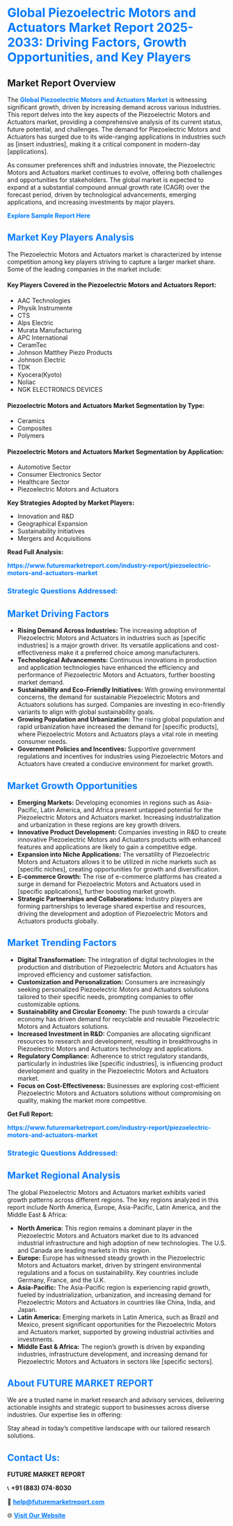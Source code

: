 <h1 style="color: #007BFF;">Global Piezoelectric Motors and Actuators Market Report 2025-2033: Driving Factors, Growth Opportunities, and Key Players</h1>

<section id="overview">
<h2>Market Report Overview</h2>
<p>The <a href="https://www.futuremarketreport.com/industry-report/piezoelectric-motors-and-actuators-market" style="color: #007BFF; text-decoration: none;"><strong>Global Piezoelectric Motors and Actuators Market</strong></a> is witnessing significant growth, driven by increasing demand across various industries. This report delves into the key aspects of the Piezoelectric Motors and Actuators market, providing a comprehensive analysis of its current status, future potential, and challenges. The demand for Piezoelectric Motors and Actuators has surged due to its wide-ranging applications in industries such as [insert industries], making it a critical component in modern-day [applications].</p>
<p>As consumer preferences shift and industries innovate, the Piezoelectric Motors and Actuators market continues to evolve, offering both challenges and opportunities for stakeholders. The global market is expected to expand at a substantial compound annual growth rate (CAGR) over the forecast period, driven by technological advancements, emerging applications, and increasing investments by major players.</p>
</section>

<section id="overview">
<p><a href="https://www.futuremarketreport.com/request-sample/reportId=128680" style="color: #007BFF; text-decoration: none;"><strong>Explore Sample Report Here</strong></a></p>
</section>

<section id="key-players">
<h2 style="color: #007BFF;">Market Key Players Analysis</h2>
<p>The Piezoelectric Motors and Actuators market is characterized by intense competition among key players striving to capture a larger market share. Some of the leading companies in the market include:</p>
<h4>Key Players Covered in the Piezoelectric Motors and Actuators Report:</h4>
<ul><li>AAC Technologies</li><li>Physik Instrumente</li><li>CTS</li><li>Alps Electric</li><li>Murata Manufacturing</li><li>APC International</li><li>CeramTec</li><li>Johnson Matthey Piezo Products</li><li>Johnson Electric</li><li>TDK</li><li>Kyocera(Kyoto)</li><li>Noliac</li><li>NGK ELECTRONICS DEVICES</li></ul>
<h4>Piezoelectric Motors and Actuators Market Segmentation by Type:</h4>
<ul><li>Ceramics</li><li>Composites</li><li>Polymers</li></ul>

<h4>Piezoelectric Motors and Actuators Market Segmentation by Application:</h4>
<ul><li>Automotive Sector</li><li>Consumer Electronics Sector</li><li>Healthcare Sector</li><li>Piezoelectric Motors and Actuators</li></ul>
<p><strong>Key Strategies Adopted by Market Players:</strong></p>
<ul>
<li>Innovation and R&D</li>
<li>Geographical Expansion</li>
<li>Sustainability Initiatives</li>
<li>Mergers and Acquisitions</li>
</ul>
</section>

<section>
<p><strong>Read Full Analysis: </strong></p><a href="https://www.futuremarketreport.com/industry-report/piezoelectric-motors-and-actuators-market" style="color: #007BFF; text-decoration: none;"><strong>https://www.futuremarketreport.com/industry-report/piezoelectric-motors-and-actuators-market</strong></a>
<h3 style="color: #007BFF;">Strategic Questions Addressed:</h3>
</section>

<section id="driving-factors">
<h2 style="color: #007BFF;">Market Driving Factors</h2>
<ul>
<li><strong>Rising Demand Across Industries:</strong> The increasing adoption of Piezoelectric Motors and Actuators in industries such as [specific industries] is a major growth driver. Its versatile applications and cost-effectiveness make it a preferred choice among manufacturers.</li>
<li><strong>Technological Advancements:</strong> Continuous innovations in production and application technologies have enhanced the efficiency and performance of Piezoelectric Motors and Actuators, further boosting market demand.</li>
<li><strong>Sustainability and Eco-Friendly Initiatives:</strong> With growing environmental concerns, the demand for sustainable Piezoelectric Motors and Actuators solutions has surged. Companies are investing in eco-friendly variants to align with global sustainability goals.</li>
<li><strong>Growing Population and Urbanization:</strong> The rising global population and rapid urbanization have increased the demand for [specific products], where Piezoelectric Motors and Actuators plays a vital role in meeting consumer needs.</li>
<li><strong>Government Policies and Incentives:</strong> Supportive government regulations and incentives for industries using Piezoelectric Motors and Actuators have created a conducive environment for market growth.</li>
</ul>
</section>

<section id="growth-opportunities">
<h2 style="color: #007BFF;">Market Growth Opportunities</h2>
<ul>
<li><strong>Emerging Markets:</strong> Developing economies in regions such as Asia-Pacific, Latin America, and Africa present untapped potential for the Piezoelectric Motors and Actuators market. Increasing industrialization and urbanization in these regions are key growth drivers.</li>
<li><strong>Innovative Product Development:</strong> Companies investing in R&D to create innovative Piezoelectric Motors and Actuators products with enhanced features and applications are likely to gain a competitive edge.</li>
<li><strong>Expansion into Niche Applications:</strong> The versatility of Piezoelectric Motors and Actuators allows it to be utilized in niche markets such as [specific niches], creating opportunities for growth and diversification.</li>
<li><strong>E-commerce Growth:</strong> The rise of e-commerce platforms has created a surge in demand for Piezoelectric Motors and Actuators used in [specific applications], further boosting market growth.</li>
<li><strong>Strategic Partnerships and Collaborations:</strong> Industry players are forming partnerships to leverage shared expertise and resources, driving the development and adoption of Piezoelectric Motors and Actuators products globally.</li>
</ul>
</section>

<section id="trending-factors">
<h2 style="color: #007BFF;">Market Trending Factors</h2>
<ul>
<li><strong>Digital Transformation:</strong> The integration of digital technologies in the production and distribution of Piezoelectric Motors and Actuators has improved efficiency and customer satisfaction.</li>
<li><strong>Customization and Personalization:</strong> Consumers are increasingly seeking personalized Piezoelectric Motors and Actuators solutions tailored to their specific needs, prompting companies to offer customizable options.</li>
<li><strong>Sustainability and Circular Economy:</strong> The push towards a circular economy has driven demand for recyclable and reusable Piezoelectric Motors and Actuators solutions.</li>
<li><strong>Increased Investment in R&D:</strong> Companies are allocating significant resources to research and development, resulting in breakthroughs in Piezoelectric Motors and Actuators technology and applications.</li>
<li><strong>Regulatory Compliance:</strong> Adherence to strict regulatory standards, particularly in industries like [specific industries], is influencing product development and quality in the Piezoelectric Motors and Actuators market.</li>
<li><strong>Focus on Cost-Effectiveness:</strong> Businesses are exploring cost-efficient Piezoelectric Motors and Actuators solutions without compromising on quality, making the market more competitive.</li>
</ul>
</section>

<section>
<p><strong>Get Full Report: </strong></p><a href="https://www.futuremarketreport.com/industry-report/piezoelectric-motors-and-actuators-market" style="color: #007BFF; text-decoration: none;"><strong>https://www.futuremarketreport.com/industry-report/piezoelectric-motors-and-actuators-market</strong></a>
<h3 style="color: #007BFF;">Strategic Questions Addressed:</h3>
</section>


<section id="regional-analysis">
<h2 style="color: #007BFF;">Market Regional Analysis</h2>
<p>The global Piezoelectric Motors and Actuators market exhibits varied growth patterns across different regions. The key regions analyzed in this report include North America, Europe, Asia-Pacific, Latin America, and the Middle East & Africa:</p>
<ul>
<li><strong>North America:</strong> This region remains a dominant player in the Piezoelectric Motors and Actuators market due to its advanced industrial infrastructure and high adoption of new technologies. The U.S. and Canada are leading markets in this region.</li>
<li><strong>Europe:</strong> Europe has witnessed steady growth in the Piezoelectric Motors and Actuators market, driven by stringent environmental regulations and a focus on sustainability. Key countries include Germany, France, and the U.K.</li>
<li><strong>Asia-Pacific:</strong> The Asia-Pacific region is experiencing rapid growth, fueled by industrialization, urbanization, and increasing demand for Piezoelectric Motors and Actuators in countries like China, India, and Japan.</li>
<li><strong>Latin America:</strong> Emerging markets in Latin America, such as Brazil and Mexico, present significant opportunities for the Piezoelectric Motors and Actuators market, supported by growing industrial activities and investments.</li>
<li><strong>Middle East & Africa:</strong> The region’s growth is driven by expanding industries, infrastructure development, and increasing demand for Piezoelectric Motors and Actuators in sectors like [specific sectors].</li>
</ul>
</section>

<footer>
<h2 style="color: #007BFF;">About FUTURE MARKET REPORT</h2>
<p>We are a trusted name in market research and advisory services, delivering actionable insights and strategic support to businesses across diverse industries. Our expertise lies in offering:</p>

<p>Stay ahead in today’s competitive landscape with our tailored research solutions.</p>

<h2 style="color: #007BFF;">Contact Us:</h2>
<p><strong>FUTURE MARKET REPORT</strong></p>
<p>📞 <strong>+91 (883) 074-8030</strong></p>
<p>📧 <strong><a href="mailto:help@futuremarketreport.com" style="color: #007BFF;">help@futuremarketreport.com</a></strong></p>
<p>🌐 <strong><a href="https://www.futuremarketreport.com/" style="color: #007BFF;">Visit Our Website</a></strong></p>
</footer>